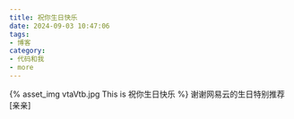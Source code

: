 ```yaml
---
title: 祝你生日快乐
date: 2024-09-03 10:47:06
tags:
- 博客
category:
- 代码和我
- more
---
```

{% asset_img vtaVtb.jpg This is 祝你生日快乐 %}
谢谢网易云的生日特别推荐[亲亲]